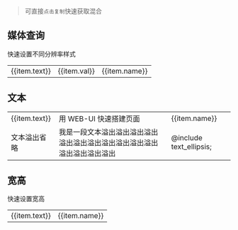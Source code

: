> 可直接`点击复制`快速获取混合

## 媒体查询
快速设置不同分辨率样式
<table :class="s.list">
  <tbody>
    <tr :key="item.name" v-for="item of medias" @click="$ctx.copy(item.name)">
      <td>{{item.text}}</td>
      <td>{{item.val}}</td>
      <td>{{item.name}}</td>
    </tr>
  </tbody>
</table>

## 文本
<table :class="s.list">
  <tbody>
    <tr :key="item.name" v-for="item of texts" @click="$ctx.copy(item.name)">
      <td>{{item.text}}</td>
      <td :class="s['text_'+item.val]">用 WEB-UI 快速搭建页面</td>
      <td>{{item.name}}</td>
    </tr>
    <tr @click="$ctx.copy('@include text_ellipsis;')">
      <td>文本溢出省略</td>
      <td :class="s.text_ellipsis">我是一段文本溢出溢出溢出溢出溢出溢出溢出溢出溢出溢出溢出溢出溢出溢出溢出</td>
      <td>@include text_ellipsis;</td>
    </tr>
  </tbody>
</table>

## 宽高
快速设置宽高
<table :class="s.list">
  <tbody>
    <tr :key="item.name" v-for="item of sizes" @click="$ctx.copy(item.name)">
      <td>{{item.text}}</td>
      <td>{{item.name}}</td>
    </tr>
  </tbody>
</table>

<script>

export default {
    data(){
        return {
            medias: [
                { text: '小屏', name: '@include media(small) {\n\n}', val: '0px ~ 1280px'},
                { text: '中屏', name: '@include media(medium) {\n\n}', val: '1280px ~ 1600px'},
                { text: '大屏', name: '@include media(large) {\n\n}', val: '1600px ~ 无穷大'}
            ],
            texts: [
                { text: '大标题', name: '@include text(title1);', val: 'title1'},
                { text: '主标题', name: '@include text(title2);', val: 'title2'},
                { text: '小标题', name: '@include text(title3);', val: 'title3'},
                { text: '正文', name: '@include text(content);', val: 'content'},
                { text: '失效文本', name: '@include text(disabled);', val: 'disabled'},
                { text: '说明文本', name: '@include text(desc);', val: 'desc'},
                { text: '资讯文本', name: '@include text(info);', val: 'info'},
                { text: '链接文本', name: '@include text(link);', val: 'link'},
                { text: '错误文本', name: '@include text(error);', val: 'error'},
                { text: '警告文本', name: '@include text(warning);', val: 'warning'},
                { text: '辅助文本', name: '@include text(sub);', val: 'sub'}
            ],
            sizes: [
                { text: '宽高', name: '@include size();' }
            ]
        }
    }
}
</script>

<style module="s" lang="scss">
.list {
    position: relative;
    margin-bottom: 45px;
    width: 100%;
    border-collapse: collapse;
    background-color: #fff;
    font-size: 14px;
    line-height: 1.5em;

    th,td {
        padding: 15px;
        max-width: 260px;
        border-bottom: 1px solid #d8d8d8;
        color: #333;
    }
    tr{
        cursor: pointer;
        &:hover {
            background: rgba(216, 217, 253, .2);
        }
    }
}

.text_title1{ 
    @include text(title1);
}
.text_title2{ 
    @include text(title2);
}
.text_title3{ 
    @include text(title3);
}
.text_content{ 
    @include text(content);
}
.text_disabled{ 
    @include text(disabled);
}
.text_desc{ 
    @include text(desc);
}
.text_info{ 
    @include text(info);
}
.text_link{ 
    @include text(link);
}
.text_error{ 
    @include text(error);
}
.text_warning{ 
    @include text(warning);
}
.text_sub{ 
    @include text(sub);
}
.text_ellipsis{
    @include text_ellipsis;
}
</style>